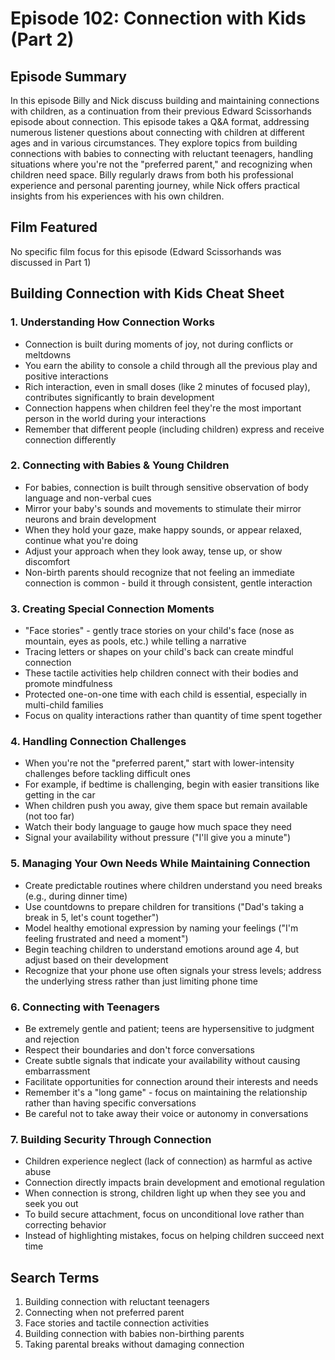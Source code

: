 # Episode 102: Connection with Kids (Part 2)

## Episode Summary
In this episode Billy and Nick discuss building and maintaining connections with children, as a continuation from their previous Edward Scissorhands episode about connection. This episode takes a Q&A format, addressing numerous listener questions about connecting with children at different ages and in various circumstances. They explore topics from building connections with babies to connecting with reluctant teenagers, handling situations where you're not the "preferred parent," and recognizing when children need space. Billy regularly draws from both his professional experience and personal parenting journey, while Nick offers practical insights from his experiences with his own children.

## Film Featured
No specific film focus for this episode (Edward Scissorhands was discussed in Part 1)

## Building Connection with Kids Cheat Sheet

### 1. Understanding How Connection Works
- Connection is built during moments of joy, not during conflicts or meltdowns
- You earn the ability to console a child through all the previous play and positive interactions
- Rich interaction, even in small doses (like 2 minutes of focused play), contributes significantly to brain development
- Connection happens when children feel they're the most important person in the world during your interactions
- Remember that different people (including children) express and receive connection differently

### 2. Connecting with Babies & Young Children
- For babies, connection is built through sensitive observation of body language and non-verbal cues
- Mirror your baby's sounds and movements to stimulate their mirror neurons and brain development
- When they hold your gaze, make happy sounds, or appear relaxed, continue what you're doing
- Adjust your approach when they look away, tense up, or show discomfort
- Non-birth parents should recognize that not feeling an immediate connection is common - build it through consistent, gentle interaction

### 3. Creating Special Connection Moments
- "Face stories" - gently trace stories on your child's face (nose as mountain, eyes as pools, etc.) while telling a narrative
- Tracing letters or shapes on your child's back can create mindful connection
- These tactile activities help children connect with their bodies and promote mindfulness
- Protected one-on-one time with each child is essential, especially in multi-child families
- Focus on quality interactions rather than quantity of time spent together

### 4. Handling Connection Challenges
- When you're not the "preferred parent," start with lower-intensity challenges before tackling difficult ones
- For example, if bedtime is challenging, begin with easier transitions like getting in the car
- When children push you away, give them space but remain available (not too far)
- Watch their body language to gauge how much space they need
- Signal your availability without pressure ("I'll give you a minute")

### 5. Managing Your Own Needs While Maintaining Connection
- Create predictable routines where children understand you need breaks (e.g., during dinner time)
- Use countdowns to prepare children for transitions ("Dad's taking a break in 5, let's count together")
- Model healthy emotional expression by naming your feelings ("I'm feeling frustrated and need a moment")
- Begin teaching children to understand emotions around age 4, but adjust based on their development
- Recognize that your phone use often signals your stress levels; address the underlying stress rather than just limiting phone time

### 6. Connecting with Teenagers
- Be extremely gentle and patient; teens are hypersensitive to judgment and rejection
- Respect their boundaries and don't force conversations
- Create subtle signals that indicate your availability without causing embarrassment
- Facilitate opportunities for connection around their interests and needs
- Remember it's a "long game" - focus on maintaining the relationship rather than having specific conversations
- Be careful not to take away their voice or autonomy in conversations

### 7. Building Security Through Connection
- Children experience neglect (lack of connection) as harmful as active abuse
- Connection directly impacts brain development and emotional regulation
- When connection is strong, children light up when they see you and seek you out
- To build secure attachment, focus on unconditional love rather than correcting behavior
- Instead of highlighting mistakes, focus on helping children succeed next time

## Search Terms
1. Building connection with reluctant teenagers
2. Connecting when not preferred parent
3. Face stories and tactile connection activities
4. Building connection with babies non-birthing parents
5. Taking parental breaks without damaging connection